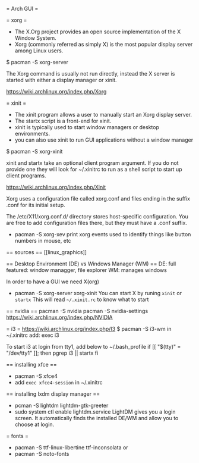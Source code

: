 = Arch GUI =

= xorg =
- The X.Org project provides an open source implementation of the X Window System.
- Xorg (commonly referred as simply X) is the most popular display server among Linux users.

$ pacman -S xorg-server

The Xorg command is usually not run directly, instead the X server is started with either a display manager or xinit.

https://wiki.archlinux.org/index.php/Xorg

= xinit =
- The xinit program allows a user to manually start an Xorg display server.
- The startx script is a front-end for xinit.
- xinit is typically used to start window managers or desktop environments.
- you can also use xinit to run GUI applications without a window manager

$ pacman -S xorg-xinit

xinit and startx take an optional client program argument. If you do not provide one they will look for ~/.xinitrc to run as a shell script to start up client programs.

https://wiki.archlinux.org/index.php/Xinit


Xorg uses a configuration file called xorg.conf and files ending in the suffix .conf for its initial setup.

The /etc/X11/xorg.conf.d/ directory stores host-specific configuration. You are free to add configuration files there, but they must have a .conf suffix.


* pacman -S xorg-xev
print xorg events
used to identify things like button numbers in mouse, etc


== sources ==
[[linux_graphics]]

== Desktop Environment (DE) vs Windows Manager (WM) ==
DE: full featured: window managger, file explorer
WM: manages windows

In order to have a GUI we need X(org)
* pacman -S xorg-server xorg-xinit
You can start X by runing `xinit` or `startx`
This will read `~/.xinit.rc` to know what to start


== nvidia ==
pacman -S nvidia
pacman -S nvidia-settings
https://wiki.archlinux.org/index.php/NVIDIA

= i3 =
https://wiki.archlinux.org/index.php/I3
$ pacman -S i3-wm
in ~/.xinitrc add:
exec i3


To start i3 at login from tty1, add below to ~/.bash_profile
if [[ "$(tty)" = "/dev/tty1"  ]]; then
  pgrep i3 || startx
fi

== installing xfce ==
* pacman -S xfce4
* add `exec xfce4-session` in ~/.xinitrc

== installing lxdm display manager ==
* pcman -S lightdm lightdm-gtk-greeter
* sudo system ctl enable lightdm.service
LightDM gives you a login screen. It automatically finds the installed DE/WM and allow you to choose at login.

= fonts =
* pacman -S ttf-linux-libertine ttf-inconsolata
or
* pacman -S noto-fonts
